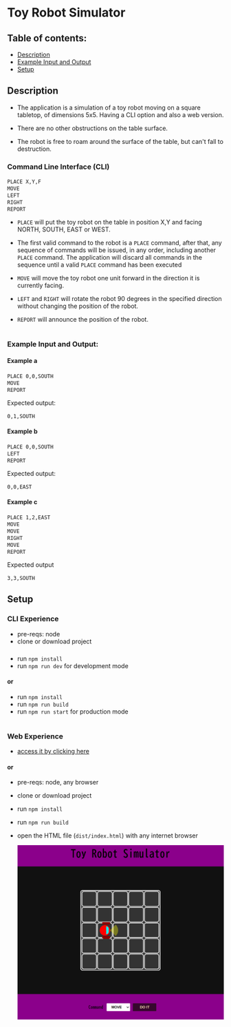 # Toy Robot Simulator

## Table of contents:

* [Description](./README.md#description)
* [Example Input and Output](./README.md#example-input-and-output)
* [Setup](./README.md#setup)

## Description

* The application is a simulation of a toy robot moving on a square tabletop, of dimensions 5x5. Having a CLI option and also a web version.

* There are no other obstructions on the table surface.

* The robot is free to roam around the surface of the table, but can't fall to destruction.

### Command Line Interface (CLI)

```
PLACE X,Y,F
MOVE
LEFT
RIGHT
REPORT
```

* `PLACE` will put the toy robot on the table in position X,Y and facing NORTH, SOUTH, EAST or WEST.

* The first valid command to the robot is a `PLACE` command, after that, any sequence of commands will be issued, in any order, including another `PLACE` command. The application will discard all commands in the sequence until a valid `PLACE` command has been executed

* `MOVE` will move the toy robot one unit forward in the direction it is currently facing.

* `LEFT` and `RIGHT` will rotate the robot 90 degrees in the specified direction without changing the position of the robot.

* `REPORT` will announce the position of the robot.
#
### Example Input and Output:

#### Example a

    PLACE 0,0,SOUTH
    MOVE
    REPORT

Expected output:

    0,1,SOUTH

#### Example b

    PLACE 0,0,SOUTH
    LEFT
    REPORT

Expected output:

    0,0,EAST

#### Example c

    PLACE 1,2,EAST
    MOVE
    MOVE
    RIGHT
    MOVE
    REPORT

Expected output

    3,3,SOUTH

## Setup
### CLI Experience
- pre-reqs: node
- clone or download project
###
- run `npm install`
- run `npm run dev` for development mode
####  or
- run `npm install`
- run `npm run build`
- run `npm run start` for production mode
#
### Web Experience
- [access it by clicking here](https://toyrobotsim.web.app/)
#### or
- pre-reqs: node, any browser
- clone or download project
- run `npm install`
- run `npm run build`
- open the HTML file (`dist/index.html`) with any internet browser


    ![screenshot](./screenshot.png)